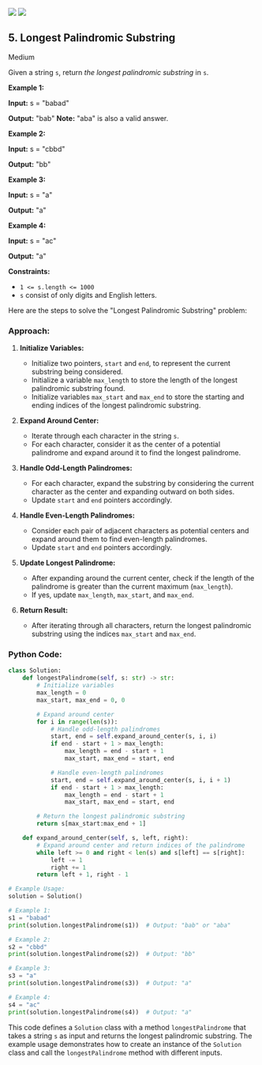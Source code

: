 [![](https://img.shields.io/github/stars/LeetCode-Top-Interview-150/LeetCode-Top-Interview-150?label=Stars&style=flat-square)](https://github.com/LeetCode-Top-Interview-150/LeetCode-Top-Interview-150)
[![](https://img.shields.io/github/forks/LeetCode-Top-Interview-150/LeetCode-Top-Interview-150?label=Fork%20me%20on%20GitHub%20&style=flat-square)](https://github.com/LeetCode-Top-Interview-150/LeetCode-Top-Interview-150/fork)

## 5\. Longest Palindromic Substring

Medium

Given a string `s`, return _the longest palindromic substring_ in `s`.

**Example 1:**

**Input:** s = "babad"

**Output:** "bab" **Note:** "aba" is also a valid answer. 

**Example 2:**

**Input:** s = "cbbd"

**Output:** "bb" 

**Example 3:**

**Input:** s = "a"

**Output:** "a" 

**Example 4:**

**Input:** s = "ac"

**Output:** "a" 

**Constraints:**

*   `1 <= s.length <= 1000`
*   `s` consist of only digits and English letters.

Here are the steps to solve the "Longest Palindromic Substring" problem:

### Approach:

1. **Initialize Variables:**
   - Initialize two pointers, `start` and `end`, to represent the current substring being considered.
   - Initialize a variable `max_length` to store the length of the longest palindromic substring found.
   - Initialize variables `max_start` and `max_end` to store the starting and ending indices of the longest palindromic substring.

2. **Expand Around Center:**
   - Iterate through each character in the string `s`.
   - For each character, consider it as the center of a potential palindrome and expand around it to find the longest palindrome.

3. **Handle Odd-Length Palindromes:**
   - For each character, expand the substring by considering the current character as the center and expanding outward on both sides.
   - Update `start` and `end` pointers accordingly.

4. **Handle Even-Length Palindromes:**
   - Consider each pair of adjacent characters as potential centers and expand around them to find even-length palindromes.
   - Update `start` and `end` pointers accordingly.

5. **Update Longest Palindrome:**
   - After expanding around the current center, check if the length of the palindrome is greater than the current maximum (`max_length`).
   - If yes, update `max_length`, `max_start`, and `max_end`.

6. **Return Result:**
   - After iterating through all characters, return the longest palindromic substring using the indices `max_start` and `max_end`.

### Python Code:

```python
class Solution:
    def longestPalindrome(self, s: str) -> str:
        # Initialize variables
        max_length = 0
        max_start, max_end = 0, 0

        # Expand around center
        for i in range(len(s)):
            # Handle odd-length palindromes
            start, end = self.expand_around_center(s, i, i)
            if end - start + 1 > max_length:
                max_length = end - start + 1
                max_start, max_end = start, end

            # Handle even-length palindromes
            start, end = self.expand_around_center(s, i, i + 1)
            if end - start + 1 > max_length:
                max_length = end - start + 1
                max_start, max_end = start, end

        # Return the longest palindromic substring
        return s[max_start:max_end + 1]

    def expand_around_center(self, s, left, right):
        # Expand around center and return indices of the palindrome
        while left >= 0 and right < len(s) and s[left] == s[right]:
            left -= 1
            right += 1
        return left + 1, right - 1

# Example Usage:
solution = Solution()

# Example 1:
s1 = "babad"
print(solution.longestPalindrome(s1))  # Output: "bab" or "aba"

# Example 2:
s2 = "cbbd"
print(solution.longestPalindrome(s2))  # Output: "bb"

# Example 3:
s3 = "a"
print(solution.longestPalindrome(s3))  # Output: "a"

# Example 4:
s4 = "ac"
print(solution.longestPalindrome(s4))  # Output: "a"
```

This code defines a `Solution` class with a method `longestPalindrome` that takes a string `s` as input and returns the longest palindromic substring. The example usage demonstrates how to create an instance of the `Solution` class and call the `longestPalindrome` method with different inputs.